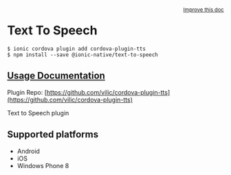 <a style="float:right;font-size:12px;" href="http://github.com/ionic-team/ionic-native/edit/master/src/@ionic-native/plugins/text-to-speech/index.ts#L10">
  Improve this doc
</a>

# Text To Speech

```
$ ionic cordova plugin add cordova-plugin-tts
$ npm install --save @ionic-native/text-to-speech
```

## [Usage Documentation](https://ionicframework.com/docs/native/text-to-speech/)

Plugin Repo: [https://github.com/vilic/cordova-plugin-tts](https://github.com/vilic/cordova-plugin-tts)

Text to Speech plugin

## Supported platforms
- Android
- iOS
- Windows Phone 8



